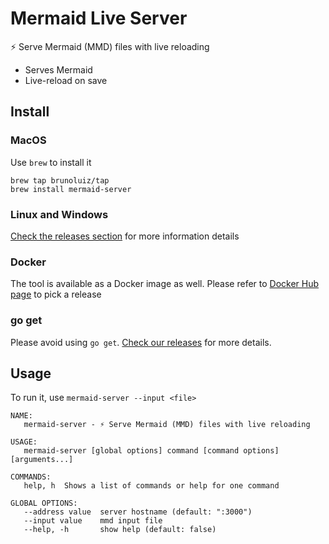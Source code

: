 # Mermaid Live Server

⚡️ Serve Mermaid (MMD) files with live reloading

- Serves Mermaid
- Live-reload on save

## Install

### MacOS

Use `brew` to install it

```
brew tap brunoluiz/tap
brew install mermaid-server
```

### Linux and Windows

[Check the releases section](https://github.com/brunoluiz/mermaid-server/releases) for more information details 

### Docker

The tool is available as a Docker image as well. Please refer to [Docker Hub page](https://hub.docker.com/r/brunoluiz/mermaid-server/tags) to pick a release

### go get

Please avoid using `go get`. [Check our releases](https://github.com/brunoluiz/mermaid-server/releases) for more details.

## Usage

To run it, use `mermaid-server --input <file>`


```
NAME:
   mermaid-server - ⚡️ Serve Mermaid (MMD) files with live reloading

USAGE:
   mermaid-server [global options] command [command options] [arguments...]

COMMANDS:
   help, h  Shows a list of commands or help for one command

GLOBAL OPTIONS:
   --address value  server hostname (default: ":3000")
   --input value    mmd input file
   --help, -h       show help (default: false)
```
